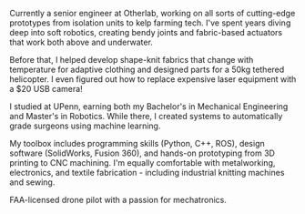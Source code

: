 Currently a senior engineer at Otherlab, working on all sorts of cutting-edge prototypes from isolation units to kelp farming tech. I've spent years diving deep into soft robotics, creating bendy joints and fabric-based actuators that work both above and underwater.

Before that, I helped develop shape-knit fabrics that change with temperature for adaptive clothing and designed parts for a 50kg tethered helicopter. I even figured out how to replace expensive laser equipment with a $20 USB camera!

I studied at UPenn, earning both my Bachelor's in Mechanical Engineering and Master's in Robotics. While there, I created systems to automatically grade surgeons using machine learning.

My toolbox includes programming skills (Python, C++, ROS), design software (SolidWorks, Fusion 360), and hands-on prototyping from 3D printing to CNC machining. I'm equally comfortable with metalworking, electronics, and textile fabrication - including industrial knitting machines and sewing.

FAA-licensed drone pilot with a passion for mechatronics.

